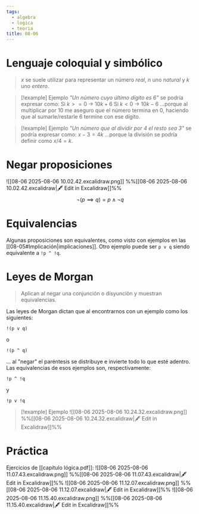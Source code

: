 ```yaml
---
tags:
  - algebra
  - logica
  - teoria
title: 08-06
---
```

# Lenguaje coloquial y simbólico
> $x$ se suele utilizar para representar un número $real$, $n$ uno $natural$ y $k$ uno $entero$.

>[!example] Ejemplo
>*"Un número cuyo último dígito es 6"* se podría expresar como:
>Si $k >= 0$ -> $10k + 6$
>Si $k < 0$ -> $10k - 6$
>...porque al multiplicar por 10 me aseguro que el número termina en 0, haciendo que al sumarle/restarle 6 termine con ese dígito.

>[!example] Ejemplo
>*"Un número que al dividir por 4 el resto sea 3"* se podría expresar como:
>$x - 3 = 4k$
>...porque la división se podría definir como $x / 4 = k$.

# Negar proposiciones
![[08-06 2025-08-06 10.02.42.excalidraw.png]]
%%[[08-06 2025-08-06 10.02.42.excalidraw|🖋 Edit in Excalidraw]]%%
$$
\neg(p \implies q) = p \wedge \neg q
$$

# Equivalencias
Algunas proposiciones son equivalentes, como visto con ejemplos en las [[08-05#Implicación|implicaciones]].
Otro ejemplo puede ser `p v q` siendo equivalente a `!p ^ !q`.

# Leyes de Morgan
> Aplican al negar una conjunción o disyunción y muestran equivalencias.

Las leyes de Morgan dictan que al encontrarnos con un ejemplo como los siguientes:
```
!(p v q)
```
o
```
!(p ^ q)
```

... al "negar" el paréntesis se distribuye e invierte todo lo que esté adentro. Las equivalencias de esos ejemplos son, respectivamente:
```
!p ^ !q
```
y
```
!p v !q
```

>[!example] Ejemplo
>![[08-06 2025-08-06 10.24.32.excalidraw.png]]
>%%[[08-06 2025-08-06 10.24.32.excalidraw|🖋 Edit in Excalidraw]]%%

# Práctica
Ejercicios de [[capítulo lógica.pdf]]:
![[08-06 2025-08-06 11.07.43.excalidraw.png]]
%%[[08-06 2025-08-06 11.07.43.excalidraw|🖋 Edit in Excalidraw]]%%
![[08-06 2025-08-06 11.12.07.excalidraw.png]]
%%[[08-06 2025-08-06 11.12.07.excalidraw|🖋 Edit in Excalidraw]]%%
![[08-06 2025-08-06 11.15.40.excalidraw.png]]
%%[[08-06 2025-08-06 11.15.40.excalidraw|🖋 Edit in Excalidraw]]%%
